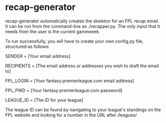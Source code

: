 # recap-generator

recap-generator automatically creates the skeleton for an FPL recap email. It can be run from the command-line as ./recapper.py. 
The only input that it needs from the user is the current gameweek. 

To run successfully, you will have to create your own config.py file, structured as follows:

SENDER = [Your email address]

RECIPIENTS = [The email address or addresses you wish to draft the email to]

FPL_LOGIN = [Your fantasy.premierleague.com email address]

FPL_PWD = [Your fantasy.premierleague.com password]

LEAGUE_ID = [The ID for your league]

The league ID can be found by navigating to your league's standings on the FPL website and looking for a number in the URL after
/leagues/
